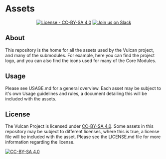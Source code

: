 # Assets

<div align="center">

[![License - CC-BY-SA 4.0](https://img.shields.io/badge/License-CC--BY--SA%204.0-blue.svg?style=for-the-badge&longCache=true)][license] [![Join us on Slack](https://img.shields.io/badge/Slack-Join%20us%20on%20Slack-red.svg?style=for-the-badge&logo=slack&longCache=true)][slack]


</div>

## About

This repository is the home for all the assets used by the Vulcan project, and many of the submodules. For example, here you can find the project logo, and you can also find the icons used for many of the Core Modules.

## Usage

Please see USAGE.md for a general overview. Each asset may be subject to it's own Usage guidelines and rules, a document detailing this will be included with the assets.

## License

The Vulcan Project is licensed under [CC-BY-SA 4.0][license]. Some assets in this repository may be subject to different licenses, where this is true, a license file will be included with the asset. Please see the LICENSE.md file for more information regarding the license.

[![CC-BY-SA 4.0](https://mirrors.creativecommons.org/presskit/buttons/88x31/svg/by-sa.svg)][license]

[license]: https://creativecommons.org/licenses/by-sa/4.0/
[slack]: https://slack.vulcan-plugin.io